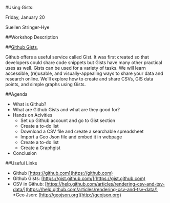#Using Gists: 

Friday, January 20

Suellen Stringer-Hye

##Workshop Description

##[Github Gists](https://gist.github.com), 

Github offers a useful service called Gist. It was first created so  that developers could share code snippets but Gists have many other practical uses as well. Gists can be used for a variety of tasks. We will learn accessible, (re)usable, and visually-appealing ways to share your data and research online. We'll explore how to create and share CSVs, GIS data points, and simple graphs using Gists.

##Agenda

* What is Github?
* What are Github Gists and what are they good for? 
* Hands on Acivities
  * Set up Github account and go to Gist section
  * Create a to-do list 
  * Download a CSV file and create a searchable spreadsheet
  * Import a Geo Json file and embed it in webpage
  * Create a to-do list 
  * Create a Graphgist 
* Conclusion

##Useful Links
* Github [https://github.com](https://github.com)
* Github Gists: [https://gist.github.com/](https://gist.github.com)
* CSV in Github: [https://help.github.com/articles/rendering-csv-and-tsv-data/](https://help.github.com/articles/rendering-csv-and-tsv-data/)
*Geo Json: [http://geojson.org](http://geojson.org)
